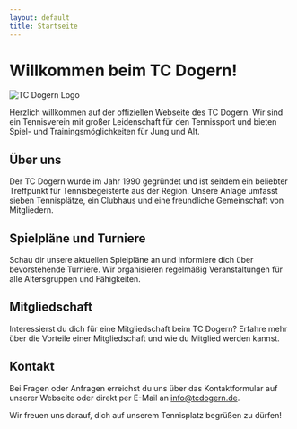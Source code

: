 ```yaml
---
layout: default
title: Startseite
---
```


# Willkommen beim TC Dogern!

![TC Dogern Logo](/assets/images/tc-dogern-logo.png)

Herzlich willkommen auf der offiziellen Webseite des TC Dogern. Wir sind ein Tennisverein mit großer Leidenschaft für den Tennissport und bieten Spiel- und Trainingsmöglichkeiten für Jung und Alt.

## Über uns

Der TC Dogern wurde im Jahr 1990 gegründet und ist seitdem ein beliebter Treffpunkt für Tennisbegeisterte aus der Region. Unsere Anlage umfasst sieben Tennisplätze, ein Clubhaus und eine freundliche Gemeinschaft von Mitgliedern.

## Spielpläne und Turniere

Schau dir unsere aktuellen Spielpläne an und informiere dich über bevorstehende Turniere. Wir organisieren regelmäßig Veranstaltungen für alle Altersgruppen und Fähigkeiten.

## Mitgliedschaft

Interessierst du dich für eine Mitgliedschaft beim TC Dogern? Erfahre mehr über die Vorteile einer Mitgliedschaft und wie du Mitglied werden kannst.

## Kontakt

Bei Fragen oder Anfragen erreichst du uns über das Kontaktformular auf unserer Webseite oder direkt per E-Mail an info@tcdogern.de.

Wir freuen uns darauf, dich auf unserem Tennisplatz begrüßen zu dürfen!

